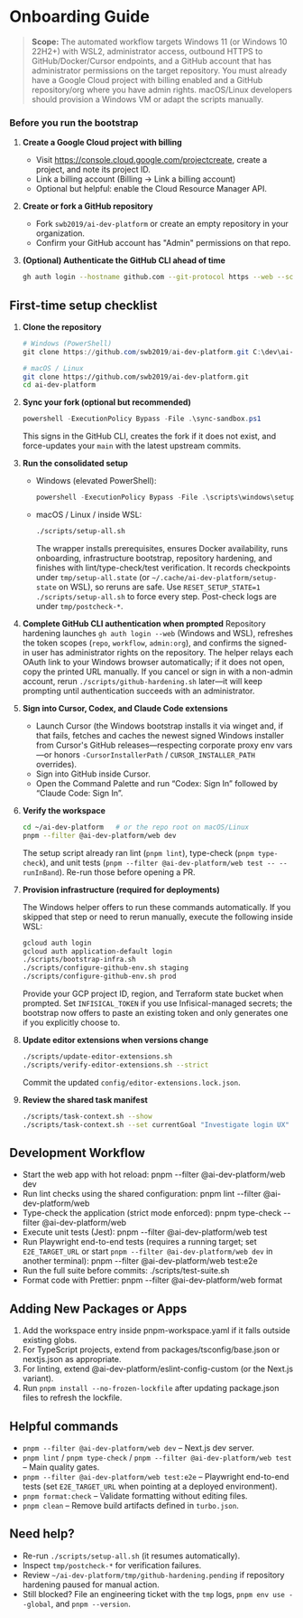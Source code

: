 # Onboarding Guide

> **Scope:** The automated workflow targets Windows 11 (or Windows 10 22H2+) with WSL2, administrator access, outbound HTTPS to GitHub/Docker/Cursor endpoints, and a GitHub account that has administrator permissions on the target repository. You must already have a Google Cloud project with billing enabled and a GitHub repository/org where you have admin rights. macOS/Linux developers should provision a Windows VM or adapt the scripts manually.

### Before you run the bootstrap

1. **Create a Google Cloud project with billing**
   - Visit <https://console.cloud.google.com/projectcreate>, create a project, and note its project ID.
   - Link a billing account (Billing → Link a billing account)
   - Optional but helpful: enable the Cloud Resource Manager API.

2. **Create or fork a GitHub repository**
   - Fork `swb2019/ai-dev-platform` or create an empty repository in your organization.
   - Confirm your GitHub account has "Admin" permissions on that repo.

3. **(Optional) Authenticate the GitHub CLI ahead of time**
   ```bash
   gh auth login --hostname github.com --git-protocol https --web --scopes "repo,workflow,admin:org"
   ```

## First-time setup checklist

1. **Clone the repository**

   ```powershell
   # Windows (PowerShell)
   git clone https://github.com/swb2019/ai-dev-platform.git C:\dev\ai-dev-platform
   ```

   ```bash
   # macOS / Linux
   git clone https://github.com/swb2019/ai-dev-platform.git
   cd ai-dev-platform
   ```

2. **Sync your fork (optional but recommended)**

   ```powershell
   powershell -ExecutionPolicy Bypass -File .\sync-sandbox.ps1
   ```

   This signs in the GitHub CLI, creates the fork if it does not exist, and force-updates your `main` with the latest upstream commits.

3. **Run the consolidated setup**
   - Windows (elevated PowerShell):
     ```powershell
     powershell -ExecutionPolicy Bypass -File .\scripts\windows\setup.ps1
     ```
   - macOS / Linux / inside WSL:
     ```bash
     ./scripts/setup-all.sh
     ```
     The wrapper installs prerequisites, ensures Docker availability, runs onboarding, infrastructure bootstrap, repository hardening, and finishes with lint/type-check/test verification. It records checkpoints under `tmp/setup-all.state` (or `~/.cache/ai-dev-platform/setup-state` on WSL), so reruns are safe. Use `RESET_SETUP_STATE=1 ./scripts/setup-all.sh` to force every step. Post-check logs are under `tmp/postcheck-*`.

4. **Complete GitHub CLI authentication when prompted**
   Repository hardening launches `gh auth login --web` (Windows and WSL), refreshes the token scopes (`repo`, `workflow`, `admin:org`), and confirms the signed-in user has administrator rights on the repository. The helper relays each OAuth link to your Windows browser automatically; if it does not open, copy the printed URL manually. If you cancel or sign in with a non-admin account, rerun `./scripts/github-hardening.sh` later—it will keep prompting until authentication succeeds with an administrator.

5. **Sign into Cursor, Codex, and Claude Code extensions**
   - Launch Cursor (the Windows bootstrap installs it via winget and, if that fails, fetches and caches the newest signed Windows installer from Cursor's GitHub releases—respecting corporate proxy env vars—or honors `-CursorInstallerPath` / `CURSOR_INSTALLER_PATH` overrides).
   - Sign into GitHub inside Cursor.
   - Open the Command Palette and run “Codex: Sign In” followed by “Claude Code: Sign In”.

6. **Verify the workspace**

   ```bash
   cd ~/ai-dev-platform   # or the repo root on macOS/Linux
   pnpm --filter @ai-dev-platform/web dev
   ```

   The setup script already ran lint (`pnpm lint`), type-check (`pnpm type-check`), and unit tests (`pnpm --filter @ai-dev-platform/web test -- --runInBand`). Re-run those before opening a PR.

7. **Provision infrastructure (required for deployments)**

   The Windows helper offers to run these commands automatically. If you skipped that step or need to rerun manually, execute the following inside WSL:

   ```bash
   gcloud auth login
   gcloud auth application-default login
   ./scripts/bootstrap-infra.sh
   ./scripts/configure-github-env.sh staging
   ./scripts/configure-github-env.sh prod
   ```

   Provide your GCP project ID, region, and Terraform state bucket when prompted. Set `INFISICAL_TOKEN` if you use Infisical-managed secrets; the bootstrap now offers to paste an existing token and only generates one if you explicitly choose to.

8. **Update editor extensions when versions change**

   ```bash
   ./scripts/update-editor-extensions.sh
   ./scripts/verify-editor-extensions.sh --strict
   ```

   Commit the updated `config/editor-extensions.lock.json`.

9. **Review the shared task manifest**
   ```bash
   ./scripts/task-context.sh --show
   ./scripts/task-context.sh --set currentGoal "Investigate login UX"
   ```

## Development Workflow

- Start the web app with hot reload:
  pnpm --filter @ai-dev-platform/web dev
- Run lint checks using the shared configuration:
  pnpm lint --filter @ai-dev-platform/web
- Type-check the application (strict mode enforced):
  pnpm type-check --filter @ai-dev-platform/web
- Execute unit tests (Jest):
  pnpm --filter @ai-dev-platform/web test
- Run Playwright end-to-end tests (requires a running target; set `E2E_TARGET_URL` or start `pnpm --filter @ai-dev-platform/web dev` in another terminal):
  pnpm --filter @ai-dev-platform/web test:e2e
- Run the full suite before commits:
  ./scripts/test-suite.sh
- Format code with Prettier:
  pnpm --filter @ai-dev-platform/web format

## Adding New Packages or Apps

1. Add the workspace entry inside pnpm-workspace.yaml if it falls outside existing globs.
2. For TypeScript projects, extend from packages/tsconfig/base.json or nextjs.json as appropriate.
3. For linting, extend @ai-dev-platform/eslint-config-custom (or the Next.js variant).
4. Run `pnpm install --no-frozen-lockfile` after updating package.json files to refresh the lockfile.

## Helpful commands

- `pnpm --filter @ai-dev-platform/web dev` – Next.js dev server.
- `pnpm lint` / `pnpm type-check` / `pnpm --filter @ai-dev-platform/web test` – Main quality gates.
- `pnpm --filter @ai-dev-platform/web test:e2e` – Playwright end-to-end tests (set `E2E_TARGET_URL` when pointing at a deployed environment).
- `pnpm format:check` – Validate formatting without editing files.
- `pnpm clean` – Remove build artifacts defined in `turbo.json`.

## Need help?

- Re-run `./scripts/setup-all.sh` (it resumes automatically).
- Inspect `tmp/postcheck-*` for verification failures.
- Review `~/ai-dev-platform/tmp/github-hardening.pending` if repository hardening paused for manual action.
- Still blocked? File an engineering ticket with the `tmp` logs, `pnpm env use --global`, and `pnpm --version`.
